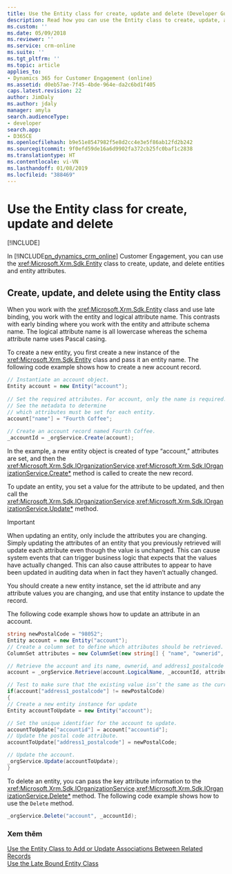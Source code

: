 ```yaml
---
title: Use the Entity class for create, update and delete (Developer Guide for Dynamics 365 for Customer Engagement)| MicrosoftDocs
description: Read how you can use the Entity class to create, update, and delete entities and entity attributes
ms.custom: ''
ms.date: 05/09/2018
ms.reviewer: ''
ms.service: crm-online
ms.suite: ''
ms.tgt_pltfrm: ''
ms.topic: article
applies_to:
- Dynamics 365 for Customer Engagement (online)
ms.assetid: d0eb57ae-7f45-4bde-964e-da2c6bd1f405
caps.latest.revision: 22
author: JimDaly
ms.author: jdaly
manager: amyla
search.audienceType:
- developer
search.app:
- D365CE
ms.openlocfilehash: b9e51e8547982f5e8d2cc4e3e5f86ab12fd2b242
ms.sourcegitcommit: 9f0efd59de16a6d9902fa372cb25fc0baf1c2838
ms.translationtype: HT
ms.contentlocale: vi-VN
ms.lasthandoff: 01/08/2019
ms.locfileid: "388469"
---
```

# <a name="use-the-entity-class-for-create-update-and-delete"></a>Use the Entity class for create, update and delete

[!INCLUDE[](../../includes/cc_applies_to_update_9_0_0.md)]

In [!INCLUDE[pn_dynamics_crm_online](../../includes/pn-dynamics-crm-online.md)] Customer Engagement, you can use the <xref:Microsoft.Xrm.Sdk.Entity> class to create, update, and delete entities and entity attributes.  
  
## <a name="create-update-and-delete-using-the-entity-class"></a>Create, update, and delete using the Entity class  
 When you work with the <xref:Microsoft.Xrm.Sdk.Entity> class and use late binding, you work with the entity and logical attribute name. This contrasts with early binding where you work with the entity and attribute schema name. The logical attribute name is all lowercase whereas the schema attribute name uses Pascal casing.  
  
 To create a new entity, you first create a new instance of the <xref:Microsoft.Xrm.Sdk.Entity> class and pass it an entity name. The following code example shows how to create a new account record.  
  
```csharp  
// Instantiate an account object.  
Entity account = new Entity("account");  
  
// Set the required attributes. For account, only the name is required.   
// See the metadata to determine   
// which attributes must be set for each entity.  
account["name"] = "Fourth Coffee";  
  
// Create an account record named Fourth Coffee.  
_accountId = _orgService.Create(account);  
```  
  
 In the example, a new entity object is created of type “account,” attributes are set, and then the <xref:Microsoft.Xrm.Sdk.IOrganizationService>.<xref:Microsoft.Xrm.Sdk.IOrganizationService.Create*> method is called to create the new record.  
  
 To update an entity, you set a value for the attribute to be updated, and then call the <xref:Microsoft.Xrm.Sdk.IOrganizationService>.<xref:Microsoft.Xrm.Sdk.IOrganizationService.Update*> method. 

> [!IMPORTANT]
>  When updating an entity, only include the attributes you are changing. Simply updating the attributes of an entity that you previously retrieved will update each attribute even though the value is unchanged. This can cause system events that can trigger business logic that expects that the values have actually changed. This can also cause attributes to appear to have been updated in auditing data when in fact they haven’t actually changed.
>
> You should create a new entity instance, set the id attribute and any attribute values you are changing, and use that entity instance to update the record.


The following code example shows how to update an attribute in an account.  
  
```csharp  
string newPostalCode = "98052";
Entity account = new Entity("account");  
// Create a column set to define which attributes should be retrieved.  
ColumnSet attributes = new ColumnSet(new string[] { "name", "ownerid", "address1_postalcode" });   

// Retrieve the account and its name, ownerid, and address1_postalcode attributes.  
account = _orgService.Retrieve(account.LogicalName, _accountId, attributes);  

// Test to make sure that the existing value isn’t the same as the current value  
if(account["address1_postalcode"] != newPostalCode)
{
// Create a new entity instance for update
Entity accountToUpdate = new Entity("account");  

// Set the unique identifier for the account to update.
accountToUpdate["accountid"] = account["accountid"];
// Update the postal code attribute.  
accountToUpdate["address1_postalcode"] = newPostalCode;  

// Update the account.  
_orgService.Update(accountToUpdate); 
}
```  
  
 To delete an entity, you can pass the key attribute information to the <xref:Microsoft.Xrm.Sdk.IOrganizationService>.<xref:Microsoft.Xrm.Sdk.IOrganizationService.Delete*> method. The following code example shows how to use the `Delete` method.  
  
```csharp 
_orgService.Delete("account", _accountId);  
```  
  
### <a name="see-also"></a>Xem thêm  
 [Use the Entity Class to Add or Update Associations Between Related Records](use-entity-class-add-update-associations-records.md)   
 [Use the Late Bound Entity Class](use-late-bound-entity-class-code.md)
